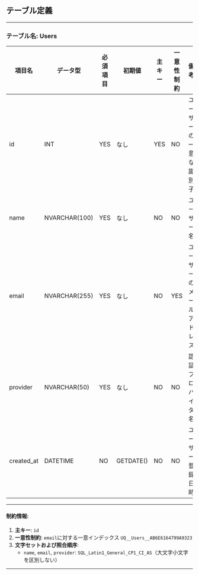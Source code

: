 ## テーブル定義

---

### テーブル名: Users

| 項目名           | データ型              | 必須項目 | 初期値       | 主キー | 一意性制約 | 備考 |
|------------------|----------------------|----------|--------------|--------|------------|------|
| id               | INT                 | YES      | なし         | YES    | NO         | ユーザーの一意な識別子 |
| name             | NVARCHAR(100)       | YES      | なし         | NO     | NO         | ユーザー名 |
| email            | NVARCHAR(255)       | YES      | なし         | NO     | YES        | ユーザーのメールアドレス |
| provider         | NVARCHAR(50)        | YES      | なし         | NO     | NO         | 認証プロバイダ名 |
| created_at       | DATETIME            | NO       | GETDATE()    | NO     | NO         | ユーザー登録日時 |

---

#### 制約情報:
1. **主キー**: `id`
2. **一意性制約**: `email`に対する一意インデックス `UQ__Users__AB6E6164799A9323`
3. **文字セットおよび照合順序**:
   - `name`, `email`, `provider`: `SQL_Latin1_General_CP1_CI_AS`（大文字小文字を区別しない）

---